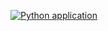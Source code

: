 [![Python application](https://github.com/Gumkoman/History-Videos-Timeline/actions/workflows/devops.yml/badge.svg)](https://github.com/Gumkoman/History-Videos-Timeline/actions/workflows/devops.yml)
